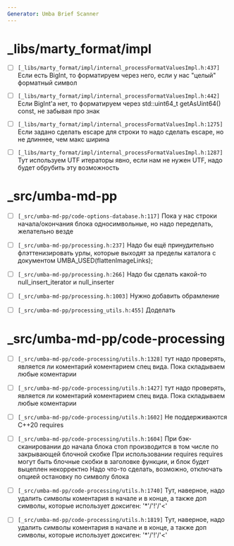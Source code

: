 ```yaml
---
Generator: Umba Brief Scanner
---
```


# _libs/marty_format/impl

- [ ] `[_libs/marty_format/impl/internal_processFormatValuesImpl.h:437]`
  Если есть BigInt, то форматируем через него, если у нас "целый" форматный
  символ

- [ ] `[_libs/marty_format/impl/internal_processFormatValuesImpl.h:442]`
  Если BigInt'а нет, то форматируем через std::uint64_t getAsUint64() const, не
  забывая про знак

- [ ] `[_libs/marty_format/impl/internal_processFormatValuesImpl.h:1275]`
  Если задано сделать escape для строки то надо сделать escape, но не длиннее,
  чем макс ширина

- [ ] `[_libs/marty_format/impl/internal_processFormatValuesImpl.h:1287]`
  Тут используем UTF итераторы явно, если нам не нужен UTF, надо будет обрубить
  эту возможность



# _src/umba-md-pp

- [ ] `[_src/umba-md-pp/code-options-database.h:117]`
  Пока у нас строки начала/окончания блока односимвольные, но надо переделать,
  желательно везде

- [ ] `[_src/umba-md-pp/processing.h:237]`
  Надо бы ещё принудительно флэттенизировать урлы, которые выходят за пределы
  каталога с документом UMBA_USED(flattenImageLinks);

- [ ] `[_src/umba-md-pp/processing.h:266]`
  Надо бы сделать какой-то null_insert_iterator и null_inserter

- [ ] `[_src/umba-md-pp/processing.h:1003]`
  Нужно добавить обрамление

- [ ] `[_src/umba-md-pp/processing_utils.h:455]`
  Доделать



# _src/umba-md-pp/code-processing

- [ ] `[_src/umba-md-pp/code-processing/utils.h:1328]`
  тут надо проверять, является ли коментарий коментарием спец вида. Пока
  складываем любые коментарии

- [ ] `[_src/umba-md-pp/code-processing/utils.h:1427]`
  тут надо проверять, является ли коментарий коментарием спец вида. Пока
  складываем любые коментарии

- [ ] `[_src/umba-md-pp/code-processing/utils.h:1602]`
  Не поддерживаются C++20 requires

- [ ] `[_src/umba-md-pp/code-processing/utils.h:1604]`
  При бэк-сканировании до начала блока стоп производится в том числе по
  закрывающей блочной скобке При использовании requires requires могут быть
  блочные скобки в заголовке функции, и блок будет выцеплен некорректно Надо
  что-то сделать, возможно, отключать опцией остановку по символу блока

- [ ] `[_src/umba-md-pp/code-processing/utils.h:1740]`
  Тут, наверное, надо удалить символы коментария в начале и в конце, а также доп
  символы, которые использует доксиген: '*'/'!'/'<'

- [ ] `[_src/umba-md-pp/code-processing/utils.h:1819]`
  Тут, наверное, надо удалить символы коментария в начале и в конце, а также доп
  символы, которые использует доксиген: '*'/'!'/'<'

